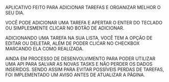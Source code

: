 APLICATIVO FEITO PARA ADICIONAR TAREFAS E ORGANIZAR MELHOR O SEU DIA.

VOCÊ PODE ADICIONAR UMA TAREFA E APERTAR O ENTER DO TECLADO OU SIMPLESMENTE CLICAR NO BOTÃO DE ADICIONAR.

ADICIONANDO UMA TAREFA NA SUA LISTA, VOCÊ TEM A OPÇÃO DE EDITAR OU DELETAR, ALÉM DE PODER CLICAR NO CHECKBOX MARCANDO ELA COMO REALIZADA.

AINDA EM PROCESSO DE DESENVOLVIMENTO PARA PODER UTILIZAR UMA API PARA SALVAR AS NOVAS TASKS E NÃO PERDER OS DADOS INSERIDOS. SENDO ASSIM PARA EVITAR POSSÍVEIS PERDAS DE TAREFAS, FOI IMPLEMENTADO UM AVISO ANTES DE ATUALIZAR A PÁGINA.